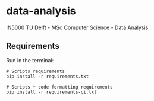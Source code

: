 # data-analysis
IN5000 TU Delft - MSc Computer Science - Data Analysis

## Requirements

Run in the terminal:

```shell
# Scripts requirements
pip install -r requirements.txt

# Scripts + code formatting requirements
pip install -r requirements-ci.txt
```

